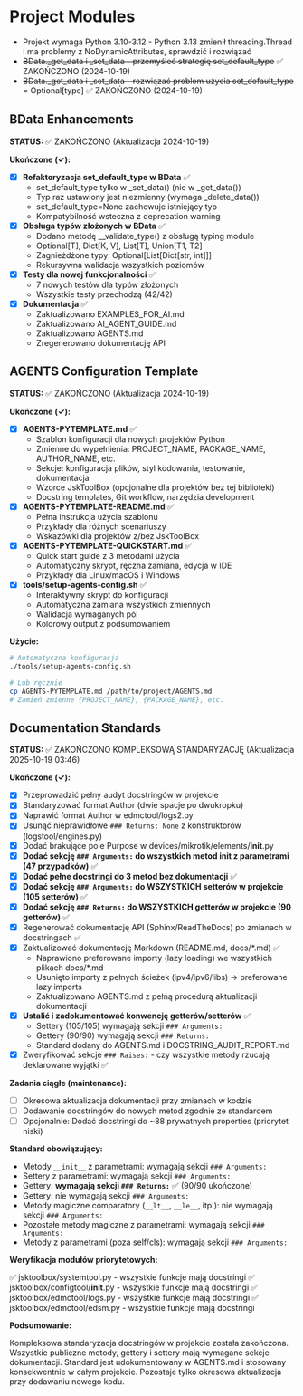 # Project Modules

- Projekt wymaga Python 3.10-3.12 - Python 3.13 zmienił threading.Thread i ma problemy z NoDynamicAttributes, sprawdzić i rozwiązać
- ~~BData.\_get_data i \_set_data - przemyśleć strategię set_default_type~~ ✅ ZAKOŃCZONO (2024-10-19)
- ~~BData.\_get_data i \_set_data - rozwiązać problem użycia set_default_type = Optional[type]~~ ✅ ZAKOŃCZONO (2024-10-19)

## BData Enhancements

**STATUS:** ✅ ZAKOŃCZONO (Aktualizacja 2024-10-19)

**Ukończone (✓):**

- [x] **Refaktoryzacja set_default_type w BData** ✅
  - set_default_type tylko w \_set_data() (nie w \_get_data())
  - Typ raz ustawiony jest niezmienny (wymaga \_delete_data())
  - set_default_type=None zachowuje istniejący typ
  - Kompatybilność wsteczna z deprecation warning
- [x] **Obsługa typów złożonych w BData** ✅
  - Dodano metodę \_\_validate_type() z obsługą typing module
  - Optional[T], Dict[K, V], List[T], Union[T1, T2]
  - Zagnieżdżone typy: Optional[List[Dict[str, int]]]
  - Rekursywna walidacja wszystkich poziomów
- [x] **Testy dla nowej funkcjonalności** ✅
  - 7 nowych testów dla typów złożonych
  - Wszystkie testy przechodzą (42/42)
- [x] **Dokumentacja** ✅
  - Zaktualizowano EXAMPLES_FOR_AI.md
  - Zaktualizowano AI_AGENT_GUIDE.md
  - Zaktualizowano AGENTS.md
  - Zregenerowano dokumentację API

## AGENTS Configuration Template

**STATUS:** ✅ ZAKOŃCZONO (Aktualizacja 2024-10-19)

**Ukończone (✓):**

- [x] **AGENTS-PYTEMPLATE.md** ✅
  - Szablon konfiguracji dla nowych projektów Python
  - Zmienne do wypełnienia: PROJECT_NAME, PACKAGE_NAME, AUTHOR_NAME, etc.
  - Sekcje: konfiguracja plików, styl kodowania, testowanie, dokumentacja
  - Wzorce JskToolBox (opcjonalne dla projektów bez tej biblioteki)
  - Docstring templates, Git workflow, narzędzia development
- [x] **AGENTS-PYTEMPLATE-README.md** ✅
  - Pełna instrukcja użycia szablonu
  - Przykłady dla różnych scenariuszy
  - Wskazówki dla projektów z/bez JskToolBox
- [x] **AGENTS-PYTEMPLATE-QUICKSTART.md** ✅
  - Quick start guide z 3 metodami użycia
  - Automatyczny skrypt, ręczna zamiana, edycja w IDE
  - Przykłady dla Linux/macOS i Windows
- [x] **tools/setup-agents-config.sh** ✅
  - Interaktywny skrypt do konfiguracji
  - Automatyczna zamiana wszystkich zmiennych
  - Walidacja wymaganych pól
  - Kolorowy output z podsumowaniem

**Użycie:**

```bash
# Automatyczna konfiguracja
./tools/setup-agents-config.sh

# Lub ręcznie
cp AGENTS-PYTEMPLATE.md /path/to/project/AGENTS.md
# Zamień zmienne {PROJECT_NAME}, {PACKAGE_NAME}, etc.
```

## Documentation Standards

**STATUS:** ✅ ZAKOŃCZONO KOMPLEKSOWĄ STANDARYZACJĘ (Aktualizacja 2025-10-19 03:46)

**Ukończone (✓):**

- [x] Przeprowadzić pełny audyt docstringów w projekcie
- [x] Standaryzować format Author (dwie spacje po dwukropku)
- [x] Naprawić format Author w edmctool/logs2.py
- [x] Usunąć nieprawidłowe `### Returns: None` z konstruktorów (logstool/engines.py)
- [x] Dodać brakujące pole Purpose w devices/mikrotik/elements/**init**.py
- [x] **Dodać sekcję `### Arguments:` do wszystkich metod **init** z parametrami (47 przypadków)** ✅
- [x] **Dodać pełne docstringi do 3 metod bez dokumentacji** ✅
- [x] **Dodać sekcję `### Arguments:` do WSZYSTKICH setterów w projekcie (105 setterów)** ✅
- [x] **Dodać sekcję `### Returns:` do WSZYSTKICH getterów w projekcie (90 getterów)** ✅
- [x] Regenerować dokumentację API (Sphinx/ReadTheDocs) po zmianach w docstringach ✅
- [x] Zaktualizować dokumentację Markdown (README.md, docs/\*.md) ✅
  - Naprawiono preferowane importy (lazy loading) we wszystkich plikach docs/\*.md
  - Usunięto importy z pełnych ścieżek (ipv4/ipv6/libs) → preferowane lazy imports
  - Zaktualizowano AGENTS.md z pełną procedurą aktualizacji dokumentacji
- [x] **Ustalić i zadokumentować konwencję getterów/setterów** ✅
  - Settery (105/105) wymagają sekcji `### Arguments:`
  - Gettery (90/90) wymagają sekcji `### Returns:`
  - Standard dodany do AGENTS.md i DOCSTRING_AUDIT_REPORT.md
- [x] Zweryfikować sekcje `### Raises:` - czy wszystkie metody rzucają deklarowane wyjątki ✅

**Zadania ciągłe (maintenance):**

- [ ] Okresowa aktualizacja dokumentacji przy zmianach w kodzie
- [ ] Dodawanie docstringów do nowych metod zgodnie ze standardem
- [ ] Opcjonalnie: Dodać docstringi do ~88 prywatnych properties (priorytet niski)

**Standard obowiązujący:**

- Metody `__init__` z parametrami: wymagają sekcji `### Arguments:`
- Settery z parametrami: wymagają sekcji `### Arguments:`
- Gettery: **wymagają sekcji `### Returns:`** ✅ (90/90 ukończone)
- Gettery: nie wymagają sekcji `### Arguments:`
- Metody magiczne comparatory (`__lt__`, `__le__`, itp.): nie wymagają sekcji `### Arguments:`
- Pozostałe metody magiczne z parametrami: wymagają sekcji `### Arguments:`
- Metody z parametrami (poza self/cls): wymagają sekcji `### Arguments:`

**Weryfikacja modułów priorytetowych:**

✅ jsktoolbox/systemtool.py - wszystkie funkcje mają docstringi
✅ jsktoolbox/configtool/**init**.py - wszystkie funkcje mają docstringi
✅ jsktoolbox/edmctool/logs.py - wszystkie funkcje mają docstringi
✅ jsktoolbox/edmctool/edsm.py - wszystkie funkcje mają docstringi

**Podsumowanie:**

Kompleksowa standaryzacja docstringów w projekcie została zakończona. Wszystkie publiczne metody, gettery i settery mają wymagane sekcje dokumentacji. Standard jest udokumentowany w AGENTS.md i stosowany konsekwentnie w całym projekcie. Pozostaje tylko okresowa aktualizacja przy dodawaniu nowego kodu.

